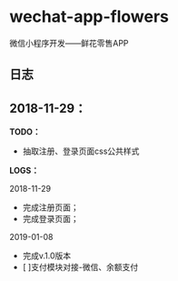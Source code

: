 # wechat-app-flowers
微信小程序开发——鲜花零售APP

## 日志
2018-11-29：
---

**TODO：**

* 抽取注册、登录页面css公共样式 

**LOGS：**

2018-11-29

* 完成注册页面；
* 完成登录页面；

2019-01-08

* 完成v.1.0版本
* [ ]支付模块对接-微信、余额支付
